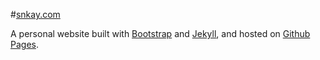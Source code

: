 #[snkay.com](http://snkay.com)

A personal website built with [Bootstrap](http://twitter.github.com/bootstrap/index.html) and [Jekyll](https://github.com/mojombo/jekyll), and hosted on [Github Pages](http://pages.github.com/).